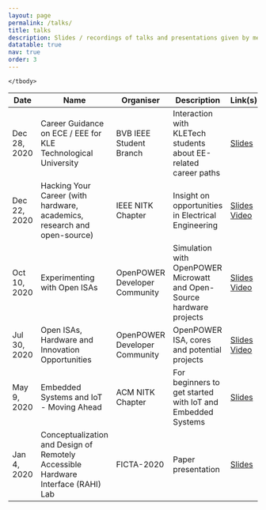 ```yaml
---
layout: page
permalink: /talks/
title: talks
description: Slides / recordings of talks and presentations given by me
datatable: true
nav: true
order: 3
---
```


<table id="tabled_id" class="display">
    <thead>
        <tr>
            <th>Date</th>
            <th>Name</th>
            <th>Organiser</th>
            <th>Description</th>
            <th>Link(s)</th>
        </tr>
    </thead>
    <tbody>
        <tr>
            <td data-sort="20201228">Dec 28, 2020</td>
            <td>Career Guidance on ECE / EEE for KLE Technological University</td>
            <td>BVB IEEE Student Branch</td>
            <td>Interaction with KLETech students about EE-related career paths</td>
            <td><a href="/assets/pdf/slides/2020dec_28_bvbieee_career.pdf">Slides</a><br>
            </td>
        </tr>    
        <tr>
            <td data-sort="20201222">Dec 22, 2020</td>
            <td>Hacking Your Career (with hardware, academics, research and open-source)</td>
            <td>IEEE NITK Chapter</td>
            <td>Insight on opportunities in Electrical Engineering</td>
            <td><a href="/assets/pdf/slides/2020dec_22_ieee_insight.pdf">Slides</a><br>
            <a href="https://youtu.be/D4BBHsh62rg?t=194">Video</a>
            </td>
        </tr>
        <tr>
            <td data-sort="20201010">Oct 10, 2020</td>
            <td>Experimenting with Open ISAs</td>
            <td>OpenPOWER Developer Community</td>
            <td>Simulation with OpenPOWER Microwatt and Open-Source hardware projects</td>
            <td><a href="/assets/pdf/slides/2020oct_10_openpower.pdf">Slides</a><br>
            <a href="https://www.youtube.com/watch?v=nejEA15xTnU&feature=youtu.be">Video</a>
            </td>
        </tr>
        <tr>
            <td data-sort="20200730">Jul 30, 2020</td>
            <td>Open ISAs, Hardware and Innovation Opportunities</td>
            <td>OpenPOWER Developer Community</td>
            <td>OpenPOWER ISA, cores and potential projects</td>            
            <td><a href="/assets/pdf/slides/2020jul_30_openpower.pdf">Slides</a><br>
            <a href="https://youtu.be/5UveNHW_Zi0?t=2077">Video</a></td>
        </tr>
        <tr>
            <td data-sort="20200509">May 9, 2020</td>
            <td>Embedded Systems and IoT - Moving Ahead</td>
            <td>ACM NITK Chapter</td>
            <td>For beginners to get started with IoT and Embedded Systems</td>            
            <td><a href="/assets/pdf/slides/2020may_9_emsys.pdf">Slides</a></td>
        </tr>
        <tr>
            <td data-sort="20200104">Jan 4, 2020</td>
            <td>Conceptualization and Design of Remotely Accessible Hardware Interface (RAHI) Lab</td>
            <td>FICTA-2020</td>
            <td>Paper presentation</td>            
            <td><a href="/assets/pdf/slides/2020jan_4_ficta.pdf">Slides</a></td>
        </tr>
        
    </tbody>
</table>

<script type="text/javascript">
window.onload = function()
{
    $('#tabled_id').DataTable({
        paging: true,
        searching: true,
        autoWidth: true,
        order: [[0, "desc"]]
        }); 
}
</script>
